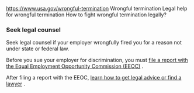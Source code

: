 

https://www.usa.gov/wrongful-termination
Wrongful termination
Legal help for wrongful termination
How to fight wrongful termination legally?

### Seek legal counsel

Seek legal counsel if your employer wrongfully fired you for a reason not under state or federal law.

Before you sue your employer for discrimination, you must
[file a report with the Equal Employment Opportunity Commission (EEOC)](https://publicportal.eeoc.gov/Portal/Login.aspx)
.

After filing a report with the EEOC,
[learn how to get legal advice or find a lawyer](https://www.usa.gov/legal-aid)
.
